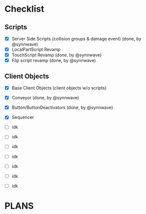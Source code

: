 # Checklist

## Scripts
- [x] Server Side Scripts (collision groups & damage event) (done, by @synnwave)
- [x] LocalPartScript Revamp
- [x] TouchScript Revamp (done, by @synnwave)
- [x] Flip script revamp (done, by @synnwave)

## Client Objects
- [x] Base Client Objects (client objects w/o scripts)
- [x] Conveyor (done, by @synnwave)
- [x] Button/ButtonDeactivators (done, by @synnwave)
- [x] Sequencer
- [ ] idk
- [ ] idk
- [ ] idk
- [ ] idk
- [ ] idk
- [ ] idk
- [ ] idk



# PLANS
